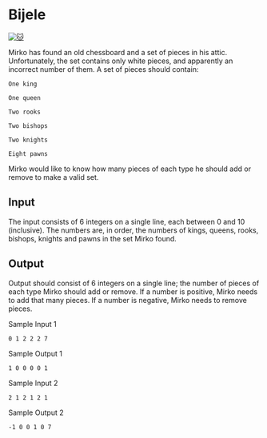 # Bijele

[![:cat:](https://open.kattis.com/favicon)](https://open.kattis.com/problems/bijele)

Mirko has found an old chessboard and a set of pieces in his attic. Unfortunately, the set contains only white pieces, and apparently an incorrect number of them. A set of pieces should contain:

    One king

    One queen

    Two rooks

    Two bishops

    Two knights

    Eight pawns

Mirko would like to know how many pieces of each type he should add or remove to make a valid set.

## Input

The input consists of 6 integers on a single line, each between 0 and 10 (inclusive). The numbers are, in order, the numbers of kings, queens, rooks, bishops, knights and pawns in the set Mirko found.

## Output

Output should consist of 6 integers on a single line; the number of pieces of each type Mirko should add or remove. If a number is positive, Mirko needs to add that many pieces. If a number is negative, Mirko needs to remove pieces.

Sample Input 1
```
0 1 2 2 2 7
```
Sample Output 1
```
1 0 0 0 0 1
```

Sample Input 2
```
2 1 2 1 2 1
```
Sample Output 2
```
-1 0 0 1 0 7
```
